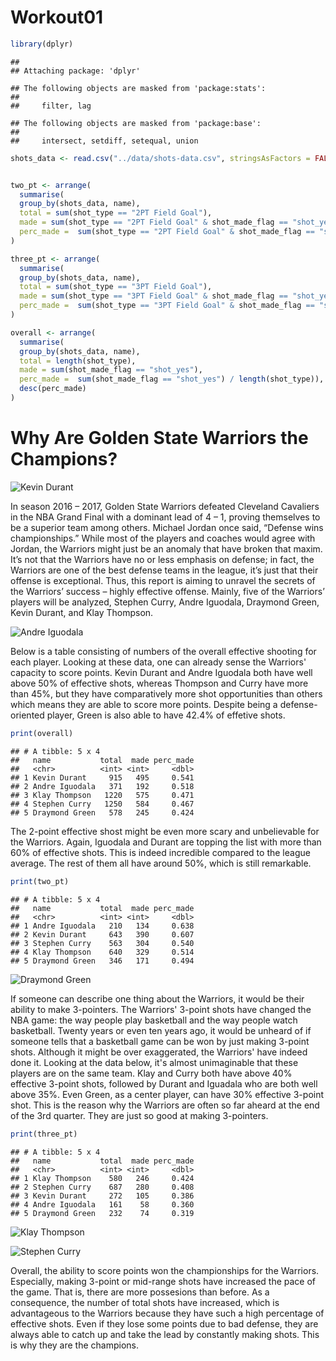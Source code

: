Workout01
================

``` r
library(dplyr)
```

    ## 
    ## Attaching package: 'dplyr'

    ## The following objects are masked from 'package:stats':
    ## 
    ##     filter, lag

    ## The following objects are masked from 'package:base':
    ## 
    ##     intersect, setdiff, setequal, union

``` r
shots_data <- read.csv("../data/shots-data.csv", stringsAsFactors = FALSE)


two_pt <- arrange(
  summarise(
  group_by(shots_data, name),
  total = sum(shot_type == "2PT Field Goal"),
  made = sum(shot_type == "2PT Field Goal" & shot_made_flag == "shot_yes"),
  perc_made =  sum(shot_type == "2PT Field Goal" & shot_made_flag == "shot_yes") / sum(shot_type == "2PT Field Goal")), desc(perc_made)
)

three_pt <- arrange(
  summarise(
  group_by(shots_data, name),
  total = sum(shot_type == "3PT Field Goal"),
  made = sum(shot_type == "3PT Field Goal" & shot_made_flag == "shot_yes"),
  perc_made =  sum(shot_type == "3PT Field Goal" & shot_made_flag == "shot_yes") / sum(shot_type == "3PT Field Goal")), desc(perc_made)
)

overall <- arrange(
  summarise(
  group_by(shots_data, name),
  total = length(shot_type),
  made = sum(shot_made_flag == "shot_yes"),
  perc_made =  sum(shot_made_flag == "shot_yes") / length(shot_type)),
  desc(perc_made)
)
```

Why Are Golden State Warriors the Champions?
============================================

![Kevin Durant](https://media.wkyc.com/assets/WKYC/images/158e0ab0-ad17-4168-a60b-b4aef165ef0c/158e0ab0-ad17-4168-a60b-b4aef165ef0c_750x422.jpg)

In season 2016 – 2017, Golden State Warriors defeated Cleveland Cavaliers in the NBA Grand Final with a dominant lead of 4 – 1, proving themselves to be a superior team among others. Michael Jordan once said, “Defense wins championships.” While most of the players and coaches would agree with Jordan, the Warriors might just be an anomaly that have broken that maxim. It’s not that the Warriors have no or less emphasis on defense; in fact, the Warriors are one of the best defense teams in the league, it’s just that their offense is exceptional. Thus, this report is aiming to unravel the secrets of the Warriors’ success – highly effective offense. Mainly, five of the Warriors’ players will be analyzed, Stephen Curry, Andre Iguodala, Draymond Green, Kevin Durant, and Klay Thompson.

![Andre Iguodala](https://media.gq.com/photos/558286081177d66d68d51734/master/w_1600,c_limit/blogs-the-feed-andre-iguodala-635.jpg)

Below is a table consisting of numbers of the overall effective shooting for each player. Looking at these data, one can already sense the Warriors' capacity to score points. Kevin Durant and Andre Iguodala both have well above 50% of effective shots, whereas Thompson and Curry have more than 45%, but they have comparatively more shot opportunities than others which means they are able to score more points. Despite being a defense-oriented player, Green is also able to have 42.4% of effetive shots.

``` r
print(overall)
```

    ## # A tibble: 5 x 4
    ##   name           total  made perc_made
    ##   <chr>          <int> <int>     <dbl>
    ## 1 Kevin Durant     915   495     0.541
    ## 2 Andre Iguodala   371   192     0.518
    ## 3 Klay Thompson   1220   575     0.471
    ## 4 Stephen Curry   1250   584     0.467
    ## 5 Draymond Green   578   245     0.424

The 2-point effective shost might be even more scary and unbelievable for the Warriors. Again, Iguodala and Durant are topping the list with more than 60% of effective shots. This is indeed incredible compared to the league average. The rest of them all have around 50%, which is still remarkable.

``` r
print(two_pt)
```

    ## # A tibble: 5 x 4
    ##   name           total  made perc_made
    ##   <chr>          <int> <int>     <dbl>
    ## 1 Andre Iguodala   210   134     0.638
    ## 2 Kevin Durant     643   390     0.607
    ## 3 Stephen Curry    563   304     0.540
    ## 4 Klay Thompson    640   329     0.514
    ## 5 Draymond Green   346   171     0.494

![Draymond Green](https://chumley.barstoolsports.com/wp-content/uploads/2019/03/13/07e1a-15509331321360-800.jpg)

If someone can describe one thing about the Warriors, it would be their ability to make 3-pointers. The Warriors' 3-point shots have changed the NBA game: the way people play basketball and the way people watch basketball. Twenty years or even ten years ago, it would be unheard of if someone tells that a basketball game can be won by just making 3-point shots. Although it might be over exaggerated, the Warriors' have indeed done it. Looking at the data below, it's almost unimaginable that these players are on the same team. Klay and Curry both have above 40% effective 3-point shots, followed by Durant and Iguadala who are both well above 35%. Even Green, as a center player, can have 30% effective 3-point shot. This is the reason why the Warriors are often so far aheard at the end of the 3rd quarter. They are just so good at making 3-pointers.

``` r
print(three_pt)
```

    ## # A tibble: 5 x 4
    ##   name           total  made perc_made
    ##   <chr>          <int> <int>     <dbl>
    ## 1 Klay Thompson    580   246     0.424
    ## 2 Stephen Curry    687   280     0.408
    ## 3 Kevin Durant     272   105     0.386
    ## 4 Andre Iguodala   161    58     0.360
    ## 5 Draymond Green   232    74     0.319

![Klay Thompson](https://cdn.vox-cdn.com/thumbor/HJEw3Img4ro5dG4yjE1QSeL7IrI=/0x0:4514x3152/1200x800/filters:focal(1243x401:1965x1123)/cdn.vox-cdn.com/uploads/chorus_image/image/63218933/usa_today_12286608.0.jpg)

![Stephen Curry](https://i.kinja-img.com/gawker-media/image/upload/s--S8H4zPqx--/c_scale,f_auto,fl_progressive,q_80,w_800/wfjk2nrdqurtnow287kd.jpg)

Overall, the ability to score points won the championships for the Warriors. Especially, making 3-point or mid-range shots have increased the pace of the game. That is, there are more possesions than before. As a consequence, the number of total shots have increased, which is advantageous to the Warriors because they have such a high percentage of effective shots. Even if they lose some points due to bad defense, they are always able to catch up and take the lead by constantly making shots. This is why they are the champions.
